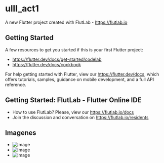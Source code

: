 # ulll_act1

A new Flutter project created with FlutLab - https://flutlab.io

## Getting Started

A few resources to get you started if this is your first Flutter project:

- https://flutter.dev/docs/get-started/codelab
- https://flutter.dev/docs/cookbook

For help getting started with Flutter, view our
https://flutter.dev/docs, which offers tutorials,
samples, guidance on mobile development, and a full API reference.

## Getting Started: FlutLab - Flutter Online IDE

- How to use FlutLab? Please, view our https://flutlab.io/docs
- Join the discussion and conversation on https://flutlab.io/residents
## Imagenes
- ![image](https://github.com/EFMMelendez/ulll_act1_1223/assets/143548291/107f99a4-052a-4e16-a3f2-dfa062c0f0f6)
- ![image](https://github.com/EFMMelendez/ulll_act1_1223/assets/143548291/95607262-4387-4682-9ff7-ea5bd4db2bf5)
- ![image](https://github.com/EFMMelendez/ulll_act1_1223/assets/143548291/3cb67daa-ec5d-4714-81d0-9e801750fd44)


